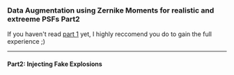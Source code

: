 ### Data Augmentation using Zernike Moments for realistic and extreeme PSFs Part2


If you haven't read [part 1](cat_port.md) yet, I highly reccomend you do to gain the full experience ;)

---

#### Part2: Injecting Fake Explosions
